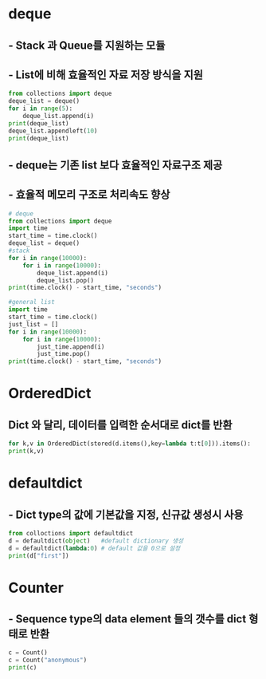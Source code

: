 # deque

## - Stack 과 Queue를 지원하는 모듈

## - List에 비해 효율적인 자료 저장 방식을 지원

```python
from collections import deque
deque_list = deque()
for i in range(5):
    deque_list.append(i)
print(deque_list)
deque_list.appendleft(10)
print(deque_list)
```



## - deque는 기존 list 보다 효율적인 자료구조 제공

## - 효율적 메모리 구조로 처리속도 향상

```python
# deque
from collections import deque
import time
start_time = time.clock()
deque_list = deque()
#stack
for i in range(10000):
    for i in range(10000):
        deque_list.append(i)
        deque_list.pop()
print(time.clock() - start_time, "seconds")
```

```python
#general list
import time
start_time = time.clock()
just_list = []
for i in range(10000):
    for i in range(10000):
        just_time.append(i)
        just_time.pop()
print(time.clock() - start_time, "seconds")
```



# OrderedDict

## Dict 와 달리, 데이터를 입력한 순서대로 dict를 반환

```python
for k,v in OrderedDict(stored(d.items(),key=lambda t:t[0])).items():
print(k,v)
```



# defaultdict

## - Dict type의 값에 기본값을 지정, 신규값 생성시 사용

```python
from colloctions import defaultdict
d = defaultdict(object)   #default dictionary 생성
d = defaultdict(lambda:0) # default 값을 0으로 설정
print(d["first"])
```



# Counter

## - Sequence type의 data element 들의 갯수를 dict 형태로 반환

```python
c = Count()
c = Count("anonymous")
print(c)
```



